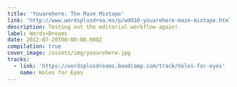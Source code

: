 ```yaml
---
title: 'Youarehere: The Maze Mixtape'
link: 'http://www.wordsplusdrea.ms/p/wd010-youarehere-maze-mixtape.html'
description: Testing out the editorial workflow again!
label: Words+Dreams
date: 2012-07-20T00:00:00.000Z
compilation: true
cover_image: /assets/img/youarehere.jpg
tracks:
  - link: 'https://wordsplusdreams.bandcamp.com/track/holes-for-eyes'
    name: Holes for Eyes
---
```



